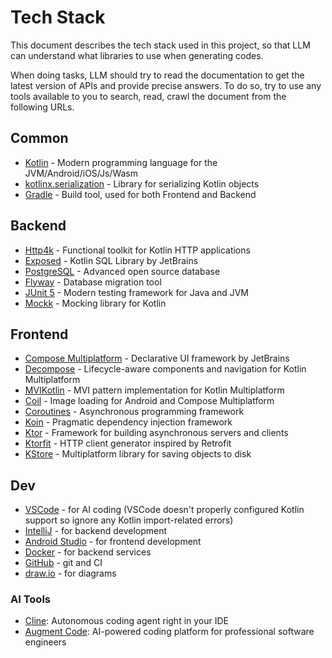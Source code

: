# Tech Stack

This document describes the tech stack used in this project, so that LLM can understand what libraries to use when generating codes.

When doing tasks, LLM should try to read the documentation to get the latest version of APIs and provide precise answers. To do so, try to use any tools available to you to search, read, crawl the document from the following URLs.

## Common

- [Kotlin](https://kotlinlang.org/) - Modern programming language for the JVM/Android/iOS/Js/Wasm
- [kotlinx.serialization](https://kotlinlang.org/docs/serialization.html) - Library for serializing Kotlin objects
- [Gradle](https://gradle.org/) - Build tool, used for both Frontend and Backend

## Backend

- [Http4k](https://www.http4k.org/) - Functional toolkit for Kotlin HTTP applications
- [Exposed](https://www.jetbrains.com/exposed/) - Kotlin SQL Library by JetBrains
- [PostgreSQL](https://www.postgresql.org/) - Advanced open source database
- [Flyway](https://www.red-gate.com/products/flyway/) - Database migration tool
- [JUnit 5](https://junit.org/junit5/) - Modern testing framework for Java and JVM
- [Mockk](https://mockk.io/) - Mocking library for Kotlin

## Frontend

- [Compose Multiplatform](https://www.jetbrains.com/compose-multiplatform/) - Declarative UI framework by JetBrains
- [Decompose](https://arkivanov.github.io/Decompose/) - Lifecycle-aware components and navigation for Kotlin Multiplatform
- [MVIKotlin](https://arkivanov.github.io/MVIKotlin/) - MVI pattern implementation for Kotlin Multiplatform
- [Coil](https://coil-kt.github.io/coil/) - Image loading for Android and Compose Multiplatform
- [Coroutines](https://kotlinlang.org/docs/coroutines-guide.html) - Asynchronous programming framework
- [Koin](https://insert-koin.io/) - Pragmatic dependency injection framework
- [Ktor](https://ktor.io/) - Framework for building asynchronous servers and clients
- [Ktorfit](https://github.com/Foso/Ktorfit) - HTTP client generator inspired by Retrofit
- [KStore](https://github.com/xxfast/KStore) - Multiplatform library for saving objects to disk

## Dev

- [VSCode](https://code.visualstudio.com/) - for AI coding (VSCode doesn't properly configured Kotlin support so ignore any Kotlin import-related errors)
- [IntelliJ](https://www.jetbrains.com/idea/) - for backend development
- [Android Studio](https://developer.android.com/studio) - for frontend development
- [Docker](https://www.docker.com/) - for backend services
- [GitHub](https://github.com/) - git and CI
- [draw.io](https://www.drawio.com/) - for diagrams

### AI Tools

- [Cline](https://cline.bot/): Autonomous coding agent right in your IDE
- [Augment Code](https://www.augmentcode.com/): AI-powered coding platform for professional software engineers
